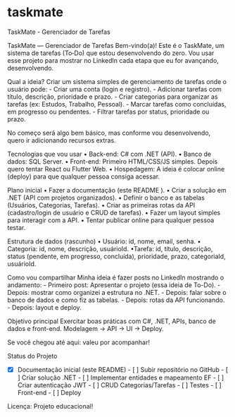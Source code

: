 # taskmate
TaskMate - Gerenciador de Tarefas


TaskMate — Gerenciador de Tarefas 
Bem-vindo(a)!  Este é o TaskMate, um sistema de tarefas (To‑Do) que estou desenvolvendo do zero. Vou usar esse projeto para mostrar no LinkedIn cada etapa que eu for avançando, desenvolvendo. 
 
 
Qual a ideia? 
Criar um sistema simples de gerenciamento de tarefas onde o usuário pode: - Criar uma conta (login e registro). - Adicionar tarefas com título, descrição, prioridade e prazo. - Criar categorias para organizar as tarefas (ex: Estudos, Trabalho, Pessoal). - Marcar tarefas como concluídas, em progresso ou pendentes. - Filtrar tarefas por status, prioridade ou prazo. 
 
No começo será algo bem básico, mas conforme vou desenvolvendo, quero ir adicionando recursos extras. 
 
 
Tecnologias que vou usar 
• Back-end: C# com .NET (API). • Banco de dados: SQL Server. • Front-end: Primeiro HTML/CSS/JS simples. Depois quero tentar React ou Flutter Web. • Hospedagem: A ideia é colocar online (deploy) para que qualquer pessoa consiga acessar. 
 
 
Plano inicial 
• Fazer a documentação (este README ). • Criar a solução em .NET (API com projetos organizados). • Definir o banco e as tabelas (Usuários, Categorias, Tarefas). • Criar as primeiras rotas da API (cadastro/login de usuário e CRUD de tarefas). • Fazer um layout simples para interagir com a API. • Tentar publicar online para qualquer pessoa testar. 
 
 
Estrutura de dados (rascunho) 
• Usuário: id, nome, email, senha. • Categoria: id, nome, descrição, usuárioId. •Tarefa: id, título, descrição, status (pendente, em progresso, concluída), prioridade, prazo, categoriaId, usuárioId. 
 
Como vou compartilhar 
Minha ideia é fazer posts no LinkedIn mostrando o andamento: - Primeiro post: Apresentar o projeto (essa ideia de To-Do). - Depois: mostrar como organizei a estrutura no .NET. - Depois: falar sobre o banco de dados e como fiz as tabelas. - Depois: rotas da API funcionando. - Depois: layout e deploy. 
 
 
Objetivo principal 
Exercitar boas práticas com C#, .NET, APIs, banco de dados e front-end. Modelagem -> API -> UI -> Deploy. 
 
Se você chegou até aqui: valeu por acompanhar!  
 
 
Status do Projeto 
 
- [x] Documentação inicial (este README) - [ ] Subir repositório no GitHub - [ ] Criar solução .NET - [ ] Implementar entidades e mapeamento EF - [ ] Criar autenticação JWT - [ ] CRUD Categorias/Tarefas - [ ] Testes - [ ] Front-end - [ ] Deploy 
 
 
Licença: Projeto educacional! 
